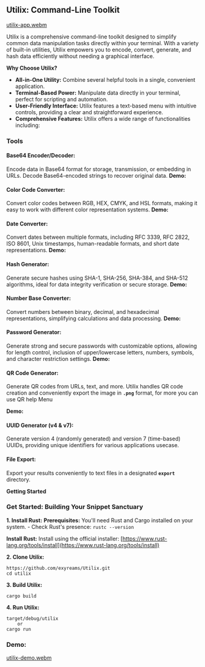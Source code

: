 ## Utilix: Command-Line Toolkit

[utilix-app.webm](https://github.com/user-attachments/assets/8cb43855-1380-4ebd-81cc-1859ed067931)

Utilix is a comprehensive command-line toolkit designed to simplify common data manipulation tasks directly within your terminal. With a variety of built-in utilities, Utilix empowers you to encode, convert, generate, and hash data efficiently without needing a graphical interface.

**Why Choose Utilix?**

* **All-in-One Utility:** Combine several helpful tools in a single, convenient application.
* **Terminal-Based Power:** Manipulate data directly in your terminal, perfect for scripting and automation.
* **User-Friendly Interface:** Utilix features a text-based menu with intuitive controls, providing a clear and straightforward experience. 
* **Comprehensive Features:**  Utilix offers a wide range of functionalities including:

### Tools

#### **Base64 Encoder/Decoder:**  
Encode data in Base64 format for storage, transmission, or embedding in URLs. Decode Base64-encoded strings to recover original data.
**Demo:**
#### **Color Code Converter:**  
Convert color codes between RGB, HEX, CMYK, and HSL formats, making it easy to work with different color representation systems. 
**Demo:**
#### **Date Converter:**  
Convert dates between multiple formats, including RFC 3339, RFC 2822, ISO 8601, Unix timestamps, human-readable formats, and short date representations. 
**Demo:**
#### **Hash Generator:**  
Generate secure hashes using SHA-1, SHA-256, SHA-384, and SHA-512 algorithms, ideal for data integrity verification or secure storage.
**Demo:**
#### **Number Base Converter:**  
Convert numbers between binary, decimal, and hexadecimal representations, simplifying calculations and data processing.
**Demo:**
#### **Password Generator:**  
Generate strong and secure passwords with customizable options, allowing for length control, inclusion of upper/lowercase letters, numbers, symbols, and character restriction settings.
**Demo:**
#### **QR Code Generator:**  
Generate QR codes from URLs, text, and more.  Utilix handles QR code creation and conveniently export the image in **`.png`** format, for more you can use QR help Menu

**Demo:**
#### **UUID Generator (v4 & v7):**  
Generate version 4 (randomly generated) and version 7 (time-based) UUIDs, providing unique identifiers for various applications usecase.

####  **File Export:**  
Export your results conveniently to text files in a designated **`export`** directory.

**Getting Started**

### **Get Started: Building Your Snippet Sanctuary**

[](https://github.com/Quiflern/codevault#get-started-building-your-snippet-sanctuary)

**1. Install Rust:**  **Prerequisites:**  You'll need Rust and Cargo installed on your system. - Check Rust's presence:  `rustc --version`


**Install Rust:**  Install using the official installer:  [https://www.rust-lang.org/tools/install](https://www.rust-lang.org/tools/install)  

**2. Clone Utilix:**
```
https://github.com/exyreams/Utilix.git
cd utilix
```

**3. Build Utilix:**

```
cargo build
```

**4. Run Utilix:**

```
target/debug/utilix
	or
cargo run
```

### Demo:
[utilix-demo.webm](https://github.com/user-attachments/assets/05b289f4-ba21-435d-91e9-c96effd2423f)
